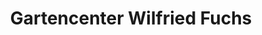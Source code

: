 ---
title: "Gartencenter Wilfried Fuchs"
url: /roettenbach/gartencenter-wilfried-fuchs/
shop: Garten-Center
---